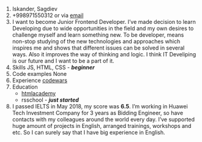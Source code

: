1. Iskander, Sagdiev
2. +998971550312 or via [email](sagdiev.iskander@gmail.com)
3. I want to become Junior Frontend Developer. I’ve made decision to learn Developing due to wide opportunities in the field and my own desires to challenge myself and learn something new. To be developer, means non-stop studying of the new technologies and approaches which inspires me and shows that different issues can be solved in several ways. Also it improves the way of thinking and logic. I think IT Develiping is our future and I want to be a part of it.
4. Skills JS, HTML, CSS - ***beginner***
5. Code examples None
6. Experience [codewars](https://www.codewars.com/users/tenassy/completed)
7. Education
   * [htmlacademy](https://htmlacademy.ru/profile/id480913) 
   * rsschool - ***just started*** 
8. I passed IELTS in May 2018, my score was **6.5**. I’m working in Huawei Tech Investment Company for 3 years as Bidding Engineer, so have contacts with my colleagues around the world every day. I’ve supported huge amount of projects in English, arranged trainings, workshops and etc. So I can surely say that I have big experience in English.
